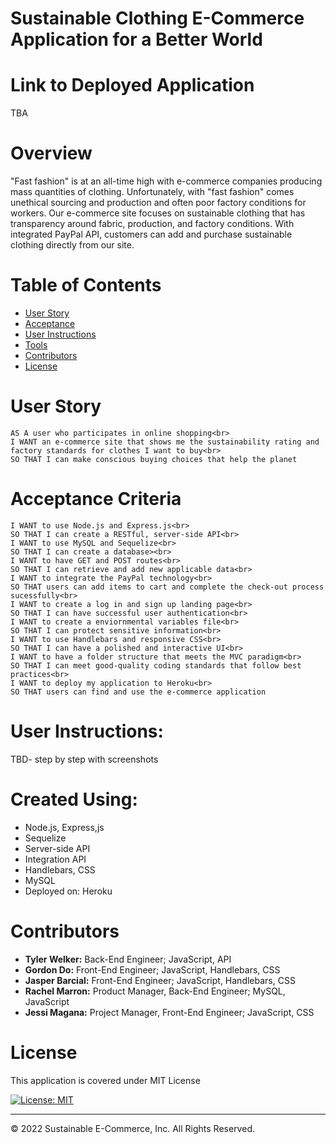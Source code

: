 # Sustainable Clothing E-Commerce Application for a Better World

# Link to Deployed Application
TBA 

# Overview 
"Fast fashion" is at an all-time high with e-commerce companies producing mass quantities of clothing. Unfortunately, with "fast fashion" comes unethical sourcing and production and often poor factory conditions for workers. Our e-commerce site focuses on sustainable clothing that has transparency around fabric, production, and factory conditions. With integrated PayPal API, customers can add and purchase sustainable clothing directly from our site. 

# Table of Contents

  * [User Story](#user-story)
  * [Acceptance](#acceptance-criteria)
  * [User Instructions](#user-instructions)
  * [Tools](#created-using)
  * [Contributors](#contributors)
  * [License](#license)

# User Story
```
AS A user who participates in online shopping<br>
I WANT an e-commerce site that shows me the sustainability rating and factory standards for clothes I want to buy<br>
SO THAT I can make conscious buying choices that help the planet
```

# Acceptance Criteria
```
I WANT to use Node.js and Express.js<br>
SO THAT I can create a RESTful, server-side API<br>
I WANT to use MySQL and Sequelize<br>
SO THAT I can create a database><br>
I WANT to have GET and POST routes<br>
SO THAT I can retrieve and add new applicable data<br>
I WANT to integrate the PayPal technology<br>
SO THAT users can add items to cart and complete the check-out process sucessfully<br>
I WANT to create a log in and sign up landing page<br>
SO THAT I can have successful user authentication<br>
I WANT to create a enviornmental variables file<br>
SO THAT I can protect sensitive information<br>
I WANT to use Handlebars and responsive CSS<br>
SO THAT I can have a polished and interactive UI<br>
I WANT to have a folder structure that meets the MVC paradigm<br>
SO THAT I can meet good-quality coding standards that follow best practices<br>
I WANT to deploy my application to Heroku<br>
SO THAT users can find and use the e-commerce application
```
# User Instructions:
TBD- step by step with screenshots

# Created Using: 
<ul><li>Node.js, Express,js</li>
<li>Sequelize</li>
<li>Server-side API</li>
<li>Integration API</li>
<li>Handlebars, CSS</li>
<li>MySQL</li>
<li>Deployed on: Heroku</li></ul>

# Contributors 
<ul><li><strong>Tyler Welker:</strong> Back-End Engineer; JavaScript, API</li>
<li><strong>Gordon Do:</strong> Front-End Engineer; JavaScript, Handlebars, CSS</li>
<li><strong>Jasper Barcial:</strong> Front-End Engineer; JavaScript, Handlebars, CSS</li>
<li><strong>Rachel Marron:</strong> Product Manager, Back-End Engineer; MySQL, JavaScript</li>
<li><strong>Jessi Magana:</strong> Project Manager, Front-End Engineer; JavaScript, CSS</li></ul>

# License 

This application is covered under MIT License    

[![License: MIT](https://img.shields.io/badge/License-MIT-blue.svg)](https://opensource.org/licenses/MIT)

- - -

© 2022 Sustainable E-Commerce, Inc. All Rights Reserved.
